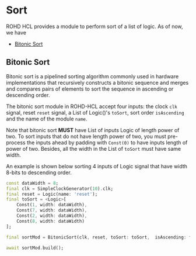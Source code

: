 # Sort

ROHD HCL provides a module to perform sort of a list of logic. As of now, we have

- [Bitonic Sort](#bitonic-sort)

## Bitonic Sort

Bitonic sort is a pipelined sorting algorithm commonly used in hardware implementations that recursively constructs a bitonic sequence and merges and compares pairs of elements to sort the sequence in ascending or descending order.

The bitonic sort module in ROHD-HCL accept four inputs: the clock `clk` signal, reset `reset` signal, a List of Logic()'s `toSort`, sort order `isAscending` and the name of the module `name`.

Note that bitonic sort **MUST** have List of inputs Logic of length power of two. To sort inputs that do not have length power of two, you must pre-process the inputs ahead by padding with `Const(0)` to have inputs length of power of two. Besides, all the width in the List of `toSort` must have same width.

An example is shown below sorting 4 inputs of Logic signal that have width 8-bits to descending order.

```dart
const dataWidth = 8;
final clk = SimpleClockGenerator(10).clk;
final reset = Logic(name: 'reset');
final toSort = <Logic>[
    Const(1, width: dataWidth),
    Const(7, width: dataWidth),
    Const(2, width: dataWidth),
    Const(8, width: dataWidth)
];

final sortMod = BitonicSort(clk, reset, toSort: toSort,  isAscending: false, name: 'top_level');

await sortMod.build();
```
